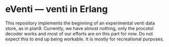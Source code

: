 # eVenti — venti in Erlang

This repository implements the beginning of an experimental venti data store, as in plan9. Currently, we have almost nothing, only the procotol decoder works and most of our efforts are on this part for now. Do not expect this to end up being workable. It is mostly for recreational purposes.
